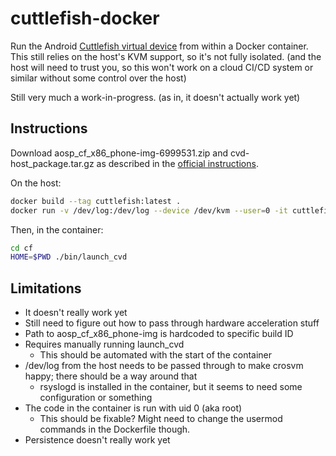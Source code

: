 # cuttlefish-docker
Run the Android [Cuttlefish virtual device](https://source.android.com/setup/create/cuttlefish) from within a Docker container. This still relies on the host's KVM support, so it's not fully isolated. (and the host will need to trust you, so this won't work on a cloud CI/CD system or similar without some control over the host)

Still very much a work-in-progress. (as in, it doesn't actually work yet)

## Instructions
Download aosp_cf_x86_phone-img-6999531.zip and cvd-host_package.tar.gz as described in the [official instructions](https://android.googlesource.com/device/google/cuttlefish/).

On the host:
```bash
docker build --tag cuttlefish:latest .
docker run -v /dev/log:/dev/log --device /dev/kvm --user=0 -it cuttlefish:latest
```

Then, in the container:
```bash
cd cf
HOME=$PWD ./bin/launch_cvd
```

## Limitations
* It doesn't really work yet
* Still need to figure out how to pass through hardware acceleration stuff
* Path to aosp_cf_x86_phone-img is hardcoded to specific build ID
* Requires manually running launch_cvd
	* This should be automated with the start of the container
* /dev/log from the host needs to be passed through to make crosvm happy; there should be a way around that
	* rsyslogd is installed in the container, but it seems to need some configuration or something
* The code in the container is run with uid 0 (aka root)
	* This should be fixable? Might need to change the usermod commands in the Dockerfile though.
* Persistence doesn't really work yet

